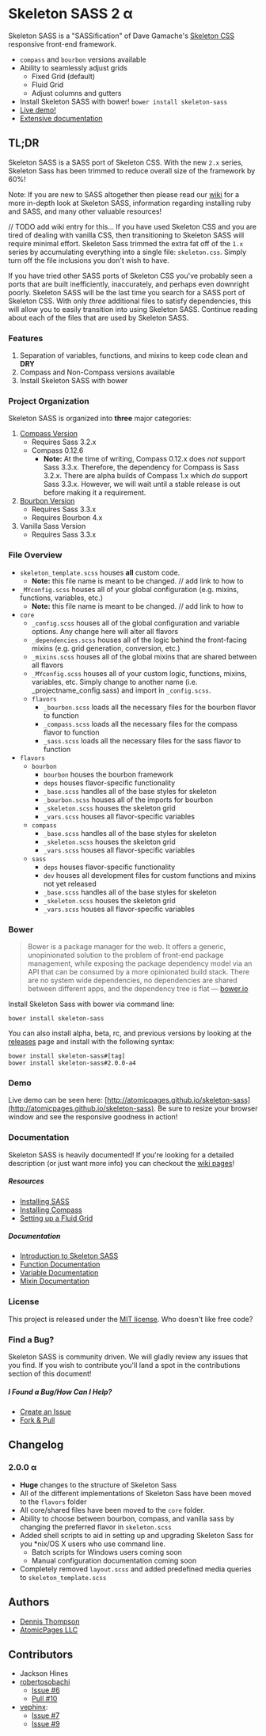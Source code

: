 Skeleton SASS 2 &alpha;
=======================

Skeleton SASS is a "SASSification" of Dave Gamache's [Skeleton CSS](http://getskeleton.com) responsive front-end framework.

* `compass` and `bourbon` versions available
* Ability to seamlessly adjust grids
	* Fixed Grid (default)
	* Fluid Grid
	* Adjust columns and gutters
* Install Skeleton SASS with bower! `bower install skeleton-sass`
* [Live demo!](http://atomicpages.github.io/skeleton-sass/demo.html)
* [Extensive documentation](https://github.com/atomicpages/skeleton-sass/wiki)

## TL;DR
Skeleton SASS is a SASS port of Skeleton CSS. With the new `2.x` series, Skeleton Sass has been trimmed to reduce overall size of the framework by 60%!

Note: If you are new to SASS altogether then please read our [wiki](https://github.com/atomicpages/skeleton-sass/wiki) for a more in-depth look at Skeleton SASS, information regarding installing ruby and SASS, and many other valuable resources!

// TODO add wiki entry for this...
If you have used Skeleton CSS and you are tired of dealing with vanilla CSS, then transitioning to Skeleton SASS will require minimal effort. Skeleton Sass trimmed the extra fat off of the `1.x` series by accumulating everything into a single file: `skeleton.css`. Simply turn off the file inclusions you don't wish to have.

If you have tried other SASS ports of Skeleton CSS you've probably seen a ports that are built inefficiently, inaccurately, and perhaps even downright poorly. Skeleton SASS will be the last time you search for a SASS port of Skeleton CSS. With only _three_ additional files to satisfy dependencies, this will allow you to easily transition into using Skeleton SASS. Continue reading about each of the files that are used by Skeleton SASS.

### Features
1. Separation of variables, functions, and mixins to keep code clean and **DRY**
2. Compass and Non-Compass versions available
3. Install Skeleton SASS with bower

### Project Organization
Skeleton SASS is organized into **three** major categories:

1. [Compass Version](http://compass-style.org/)
	* Requires Sass 3.2.x
	* Compass 0.12.6
		* **Note:** At the time of writing, Compass 0.12.x does *not* support Sass 3.3.x. Therefore, the dependency for Compass is Sass 3.2.x. There are alpha builds of Compass 1.x which *do* support Sass 3.3.x. However, we will wait until a stable release is out before making it a requirement.
2. [Bourbon Version](http://bourbon.io/)
	* Requires Sass 3.3.x
	* Requires Bourbon 4.x
3. Vanilla Sass Version
	* Requires Sass 3.3.x

### File Overview
* `skeleton_template.scss` houses **all** custom code.
	* **Note:** this file name is meant to be changed. // add link to how to
* `_MYconfig.scss` houses all of your global configuration (e.g. mixins, functions, variables, etc.)
	* **Note:** this file name is meant to be changed. // add link to how to
* `core`
	* `_config.scss` houses all of the global configuration and variable options. Any change here will alter all flavors
	* `_dependencies.scss` houses all of the logic behind the front-facing mixins (e.g. grid generation, conversion, etc.)
	* `_mixins.scss` houses all of the global mixins that are shared between all flavors
	* `_MYconfig.scss` houses all of your custom logic, functions, mixins, variables, etc. Simply change to another name (i.e. _projectname_config.sass) and import in `_config.scss`.
	* `flavors`
		* `_bourbon.scss` loads all the necessary files for the bourbon flavor to function
		* `_compass.scss` loads all the necessary files for the compass flavor to function
		* `_sass.scss` loads all the necessary files for the sass flavor to function
* `flavors`
	* `bourbon`
		* `bourbon` houses the bourbon framework
		* `deps` houses flavor-specific functionality
		* `_base.scss` handles all of the base styles for skeleton
		* `_bourbon.scss` houses all of the imports for bourbon
		* `_skeleton.scss` houses the skeleton grid
		* `_vars.scss` houses all flavor-specific variables
	* `compass`
		* `_base.scss` handles all of the base styles for skeleton
		* `_skeleton.scss` houses the skeleton grid
		* `_vars.scss` houses all flavor-specific variables
	* `sass`
		* `deps` houses flavor-specific functionality
		* `dev` houses all development files for custom functions and mixins not yet released
		* `_base.scss` handles all of the base styles for skeleton
		* `_skeleton.scss` houses the skeleton grid
		* `_vars.scss` houses all flavor-specific variables

### Bower
> Bower is a package manager for the web. It offers a generic, unopinionated solution to the problem of front-end package management, while exposing the package dependency model via an API that can be consumed by a more opinionated build stack. There are no system wide dependencies, no dependencies are shared between different apps, and the dependency tree is flat &mdash; [bower.io](http://bower.io/)

Install Skeleton Sass with bower via command line:

	bower install skeleton-sass

You can also install alpha, beta, rc, and previous versions by looking at the [releases](https://github.com/atomicpages/skeleton-sass/releases) page and install with the following syntax:

	bower install skeleton-sass#[tag]
	bower install skeleton-sass#2.0.0-a4

### Demo
Live demo can be seen here: [http://atomicpages.github.io/skeleton-sass](http://atomicpages.github.io/skeleton-sass). Be sure to resize your browser window and see the responsive goodness in action!

### Documentation
Skeleton SASS is heavily documented! If you're looking for a detailed description (or just want more info) you can checkout the [wiki pages](https://github.com/atomicpages/skeleton-sass/wiki/_pages)!

##### Resources
* [Installing SASS](https://github.com/atomicpages/skeleton-sass/wiki/Installing-SASS)
* [Installing Compass](https://github.com/atomicpages/skeleton-sass/wiki/Installing-Compass)
* [Setting up a Fluid Grid](https://github.com/atomicpages/skeleton-sass/wiki/Setting-up-a-Fluid-Grid)


##### Documentation
* [Introduction to Skeleton SASS](https://github.com/atomicpages/skeleton-sass/wiki)
* [Function Documentation](https://github.com/atomicpages/skeleton-sass/wiki/Function-Documentation)
* [Variable Documentation](https://github.com/atomicpages/skeleton-sass/wiki/Variable-Documentation)
* [Mixin Documentation](https://github.com/atomicpages/skeleton-sass/wiki/Mixin-Documentation)

### License
This project is released under the [MIT license](https://github.com/atomicpages/skeleton-sass/blob/master/license.txt). Who doesn't like free code?

### Find a Bug?
Skeleton SASS is community driven. We will gladly review any issues that you find. If you wish to contribute you'll land a spot in the contributions section of this document!

##### I Found a Bug/How Can I Help?
* [Create an Issue](https://github.com/atomicpages/skeleton-sass/issues)
* [Fork &amp; Pull](https://github.com/atomicpages/skeleton-sass)

Changelog
---------
### 2.0.0 &alpha;
* **Huge** changes to the structure of Skeleton Sass
* All of the different implementations of Skeleton Sass have been moved to the `flavors` folder
* All core/shared files have been moved to the `core` folder.
* Ability to choose between bourbon, compass, and vanilla sass by changing the preferred flavor in `skeleton.scss`
* Added shell scripts to aid in setting up and upgrading Skeleton Sass for you *nix/OS X users who use command line.
	* Batch scripts for Windows users coming soon
	* Manual configuration documentation coming soon
* Completely removed `layout.scss` and added predefined media queries to `skeleton_template.scss`


Authors
-------
* [Dennis Thompson](http://dennis-thompson.com/)
* [AtomicPages LLC](http://www.atomicpages.net/)

Contributors
------------
* Jackson Hines
* [robertosobachi](https://github.com/robertosobachi)
	* [Issue #6](https://github.com/atomicpages/skeleton-sass/issues/6)
	* [Pull #10](https://github.com/atomicpages/skeleton-sass/pull/10)
* [vephinx](https://github.com/vephinx):
	* [Issue #7](https://github.com/atomicpages/skeleton-sass/issues/7)
	* [Issue #9](https://github.com/atomicpages/skeleton-sass/issues/9)
